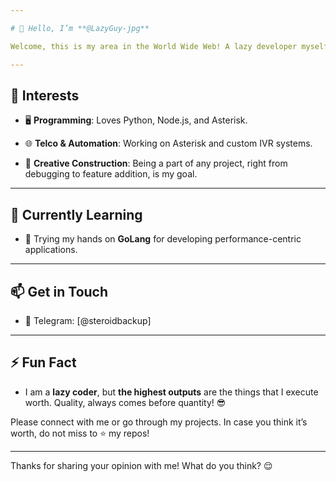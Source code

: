 ```yaml
---

# 👋 Hello, I’m **@LazyGuy-jpg**

Welcome, this is my area in the World Wide Web! A lazy developer myself, I prefer creating something that is not too complicated yet works like magic! Despite that, I always deliver quality! So, no complaints there!

---
```


## 👀 Interests

- 🖥 **Programming**: Loves Python, Node.js, and Asterisk.

- 🌐 **Telco & Automation**: Working on Asterisk and custom IVR systems.

- 🎲 **Creative Construction**: Being a part of any project, right from debugging to feature addition, is my goal.

---

## 🌱 Currently Learning

- 🔧 Trying my hands on **GoLang** for developing performance-centric applications.

---

## 📫 Get in Touch

- 📨 Telegram: [@steroidbackup]

--- 

## ⚡ Fun Fact

- I am a **lazy coder**, but **the highest outputs** are the things that I execute worth. Quality, always comes before quantity! 😎

Please connect with me or go through my projects. In case you think it’s worth, do not miss to ⭐ my repos!

--- 

Thanks for sharing your opinion with me! What do you think? 😌

